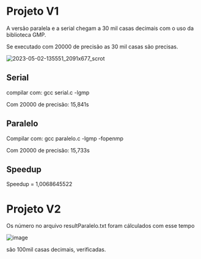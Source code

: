 # Projeto V1

A versão paralela e a serial chegam a 30 mil casas decimais com o uso da biblioteca GMP.

Se executado com 20000 de precisão as 30 mil casas são precisas.

![2023-05-02-135551_2091x677_scrot](https://user-images.githubusercontent.com/84486266/235746762-82b16b8c-2918-4d94-af53-28ca9d565763.png)

## Serial
compilar com: gcc serial.c -lgmp

Com 20000 de precisão: 15,841s

## Paralelo
Compilar com: gcc paralelo.c -lgmp -fopenmp

Com 20000 de precisão: 15,733s

## Speedup

Speedup = 1,0068645522

# Projeto V2

Os número no arquivo resultParalelo.txt foram cálculados com esse tempo

![image](https://github.com/lucastso10/proj-compu-paralela/assets/84486266/f39608ef-036b-425d-90ca-bf61379fbd85)

são 100mil casas decimais, verificadas.
